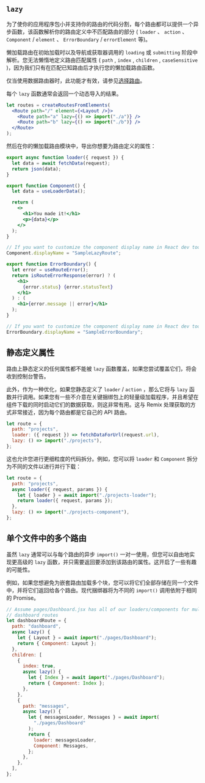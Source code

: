## `lazy`

为了使你的应用程序包小并支持你的路由的代码分割，每个路由都可以提供一个异步函数，该函数解析你的路由定义中不匹配路由的部分 ( `loader` 、 `action` 、 `Component` / `element` 、 `ErrorBoundary` / `errorElement` 等)。

懒加载路由在初始加载时以及导航或获取器调用的 `loading` 或 `submitting` 阶段中解析。您无法懒惰地定义路由匹配属性 ( `path` , `index` , `children` , `caseSensitive` )，因为我们只有在匹配已知路由后才执行您的懒加载路由函数。

仅当使用数据路由器时，此功能才有效，请参见[选择路由](https://reactrouter.com/en/main/routers/picking-a-router)。

每个 `lazy` 函数通常会返回一个动态导入的结果。

```jsx
let routes = createRoutesFromElements(
  <Route path="/" element={<Layout />}>
    <Route path="a" lazy={() => import("./a")} />
    <Route path="b" lazy={() => import("./b")} />
  </Route>
);
```

然后在你的懒加载路由模块中，导出你想要为路由定义的属性：

```jsx
export async function loader({ request }) {
  let data = await fetchData(request);
  return json(data);
}

export function Component() {
  let data = useLoaderData();

  return (
    <>
      <h1>You made it!</h1>
      <p>{data}</p>
    </>
  );
}

// If you want to customize the component display name in React dev tools:
Component.displayName = "SampleLazyRoute";

export function ErrorBoundary() {
  let error = useRouteError();
  return isRouteErrorResponse(error) ? (
    <h1>
      {error.status} {error.statusText}
    </h1>
  ) : (
    <h1>{error.message || error}</h1>
  );
}

// If you want to customize the component display name in React dev tools:
ErrorBoundary.displayName = "SampleErrorBoundary";
```

## 静态定义属性

路由上静态定义的任何属性都不能被 `lazy` 函数覆盖，如果您尝试覆盖它们，将会收到控制台警告。

此外，作为一种优化，如果您静态定义了 `loader` / `action` ，那么它将与 `lazy` 函数并行调用。如果您有一些不介意在关键捆绑包上的轻量级加载程序，并且希望在组件下载的同时启动它们的数据获取，则这非常有用。这与 Remix 处理获取的方式非常接近，因为每个路由都是它自己的 API 路由。

```jsx
let route = {
  path: "projects",
  loader: ({ request }) => fetchDataForUrl(request.url),
  lazy: () => import("./projects"),
};
```

这也允许您进行更细粒度的代码拆分。例如，您可以将 `loader` 和 `Component` 拆分为不同的文件以进行并行下载：

```jsx
let route = {
  path: "projects",
  async loader({ request, params }) {
    let { loader } = await import("./projects-loader");
    return loader({ request, params });
  },
  lazy: () => import("./projects-component"),
};
```

## 单个文件中的多个路由

虽然 `lazy` 通常可以与每个路由的异步 `import()` 一对一使用，但您可以自由地实现更高级的 `lazy` 函数，并只需要返回要添加到该路由的属性。这开启了一些有趣的可能性。

例如，如果您想避免为嵌套路由加载多个块，您可以将它们全部存储在同一个文件中，并将它们返回给各个路由。现代捆绑器将为不同的 `import()` 调用依附于相同的 Promise。

```jsx
// Assume pages/Dashboard.jsx has all of our loaders/components for multiple
// dashboard routes
let dashboardRoute = {
  path: "dashboard",
  async lazy() {
    let { Layout } = await import("./pages/Dashboard");
    return { Component: Layout };
  },
  children: [
    {
      index: true,
      async lazy() {
        let { Index } = await import("./pages/Dashboard");
        return { Component: Index };
      },
    },
    {
      path: "messages",
      async lazy() {
        let { messagesLoader, Messages } = await import(
          "./pages/Dashboard"
        );
        return {
          loader: messagesLoader,
          Component: Messages,
        };
      },
    },
  ],
};
```